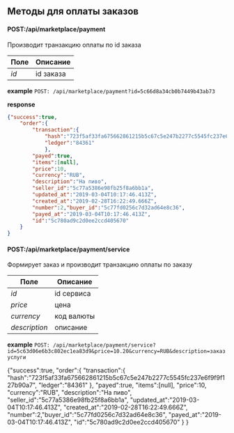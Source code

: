 ## Методы для оплаты заказов

#### POST:/api/marketplace/payment
Производит транзакцию оплаты по id заказа

Поле | Описание
--- | ---
_id_| id заказа 

**example** `POST: /api/marketplace/payment?id=5c66d8a34cb0b7449b43ab73`

**response**
```json
{"success":true,
    "order":{
        "transaction":{
            "hash":"723f5af33fa675662861215b5c67c5e247b2277c5545fc237e6f9f9f127b90a7",
            "ledger":"84361"
            },
        "payed":true,
        "items":[null],
        "price":10,
        "currency":"RUB",
        "description":"На пиво",
        "seller_id":"5c77a5386e98fb25f8a6bb1a",
        "updated_at":"2019-03-04T10:17:46.413Z",
        "created_at":"2019-02-28T16:22:49.666Z",
        "number":2,"buyer_id":"5c77fd0256c7d32ad64e8c36",
        "payed_at":"2019-03-04T10:17:46.413Z",
        "id":"5c780ad9c2d0ee2ccd405670"
    }
}
```

#### POST:/api/marketplace/payment/service
Формирует заказ и производит транзакцию оплаты по заказу

Поле | Описание
--- | ---
_id_| id сервиса
_price_| цена
_currency_| код валюты
_description_| описание

**example** `POST: /api/marketplace/payment/service?id=5c63d06e6b3c802ec1ea83d9&price=10.20&currency=RUB&description=заказ услуги`

{"success":true,
    "order":{
        "transaction":{
            "hash":"723f5af33fa675662861215b5c67c5e247b2277c5545fc237e6f9f9f127b90a7",
            "ledger":"84361"
            },
        "payed":true,
        "items":[null],
        "price":10,
        "currency":"RUB",
        "description":"На пиво",
        "seller_id":"5c77a5386e98fb25f8a6bb1a",
        "updated_at":"2019-03-04T10:17:46.413Z",
        "created_at":"2019-02-28T16:22:49.666Z",
        "number":2,"buyer_id":"5c77fd0256c7d32ad64e8c36",
        "payed_at":"2019-03-04T10:17:46.413Z",
        "id":"5c780ad9c2d0ee2ccd405670"
    }
}